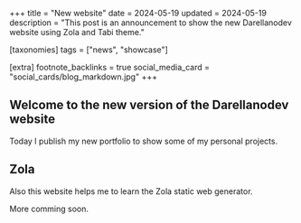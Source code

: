 +++
title = "New website"
date = 2024-05-19
updated = 2024-05-19
description = "This post is an announcement to show the new Darellanodev website using Zola and Tabi theme."

[taxonomies]
tags = ["news", "showcase"]

[extra]
footnote_backlinks = true
social_media_card = "social_cards/blog_markdown.jpg"
+++

## Welcome to the new version of the Darellanodev website

Today I publish my new portfolio to show some of my personal projects.

## Zola

Also this website helps me to learn the Zola static web generator.

More comming soon.
